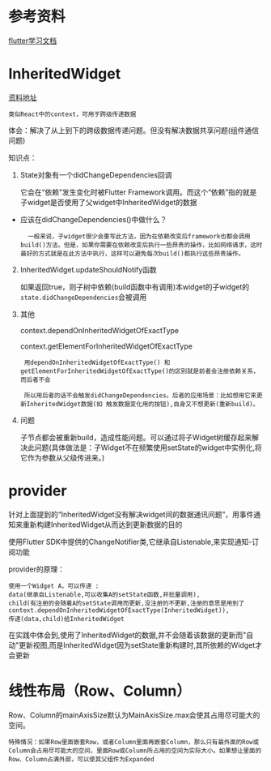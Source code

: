 # 参考资料
[flutter学习文档](https://book.flutterchina.club/)

# InheritedWidget
[资料地址](https://book.flutterchina.club/chapter7/inherited_widget.html)

    类似React中的context，可用于跨级传递数据

体会：解决了从上到下的跨级数据传递问题。但没有解决数据共享问题(组件通信问题)

知识点：
1. State对象有一个didChangeDependencies回调

    它会在“依赖”发生变化时被Flutter Framework调用。而这个“依赖”指的就是子widget是否使用了父widget中InheritedWidget的数据

- 应该在didChangeDependencies()中做什么？

        一般来说，子widget很少会重写此方法，因为在依赖改变后framework也都会调用build()方法。但是，如果你需要在依赖改变后执行一些昂贵的操作，比如网络请求，这时最好的方式就是在此方法中执行，这样可以避免每次build()都执行这些昂贵操作。

2. InheritedWidget.updateShouldNotify函数

    如果返回true，则子树中依赖(build函数中有调用)本widget的子widget的`state.didChangeDependencies`会被调用

3. 其他

    context.dependOnInheritedWidgetOfExactType

    context.getElementForInheritedWidgetOfExactType

        用dependOnInheritedWidgetOfExactType() 和 getElementForInheritedWidgetOfExactType()的区别就是前者会注册依赖关系，而后者不会

        所以用后者的话不会触发didChangeDependencies。后者的应用场景：比如想用它来更新InheritedWidget数据(如 触发数据变化用的按钮),自身又不想更新(重新build)。

4. 问题

    子节点都会被重新build，造成性能问题。可以通过将子Widget树缓存起来解决此问题(具体做法是：子Widget不在频繁使用setState的widget中实例化,将它作为参数从父级传进来。)

# provider
针对上面提到的“InheritedWidget没有解决widget间的数据通讯问题”，用事件通知来重新构建InheritedWidget从而达到更新数据的目的

使用Flutter SDK中提供的ChangeNotifier类,它继承自Listenable,来实现通知-订阅功能

provider的原理：

    使用一个Widget A，可以传递 :
    data(继承自Listenable,可以收集A的setState函数,并批量调用),
    child(有注册的会随着A的setState调用而更新,没注册的不更新,注册的意思是用到了context.dependOnInheritedWidgetOfExactType(InheritedWidget)),
    传递(data,child)给InheritedWidget

在实践中体会到,使用了InheritedWidget的数据,并不会随着该数据的更新而"自动"更新视图,而是InheritedWidget因为setState重新构建时,其所依赖的Widget才会更新

# 线性布局（Row、Column）

Row、Column的mainAxisSize默认为MainAxisSize.max会使其占用尽可能大的空间。

    特殊情况：如果Row里面嵌套Row，或者Column里面再嵌套Column，那么只有最外面的Row或Column会占用尽可能大的空间，里面Row或Column所占用的空间为实际大小。如果想让里面的Row、Column占满外部，可以使其父组件为Expanded